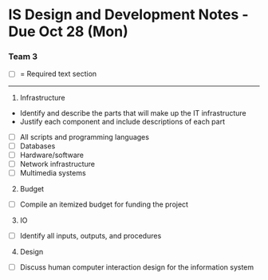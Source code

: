 # IS Design and Development Notes - Due Oct 28 (Mon)

### Team 3

- [ ] = Required text section

---

1. Infrastructure

- Identify and describe the parts that will make up the IT infrastructure
- Justify each component and include descriptions of each part
- [ ] All scripts and programming languages
- [ ] Databases
- [ ] Hardware/software
- [ ] Network infrastructure
- [ ] Multimedia systems

2. Budget

- [ ] Compile an itemized budget for funding the project

3. IO

- [ ] Identify all inputs, outputs, and procedures

4. Design

- [ ] Discuss human computer interaction design for the information system
